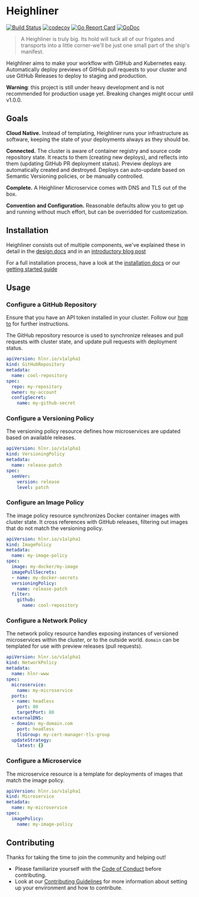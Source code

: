 # Heighliner

[![Build Status](https://travis-ci.com/manifoldco/heighliner.svg?token=SbTMbCYMT5HWVmmTnBoj&branch=master)](https://travis-ci.com/manifoldco/heighliner)
[![codecov](https://codecov.io/gh/manifoldco/heighliner/branch/master/graph/badge.svg)](https://codecov.io/gh/manifoldco/heighliner)
[![Go Report Card](https://goreportcard.com/badge/github.com/manifoldco/heighliner)](https://goreportcard.com/report/github.com/manifoldco/heighliner)
[![GoDoc](https://godoc.org/github.com/manifoldco/heighliner?status.svg)](https://godoc.org/github.com/manifoldco/heighliner)

> A Heighliner is truly big. Its hold will tuck all of our frigates and transports
> into a little corner-we'll be just one small part of the ship's manifest.

Heighliner aims to make your workflow with GitHub and Kubernetes easy. Automatically deploy previews of GitHub pull requests to your cluster and use GitHub Releases to deploy to staging and production.

**Warning**: this project is still under heavy development and is not
recommended for production usage yet. Breaking changes might occur until v1.0.0.

## Goals

**Cloud Native.** Instead of templating, Heighliner runs your infrastructure as
software, keeping the state of your deployments always as they should be.

**Connected.** The cluster is aware of container registry and source code
repository state. It reacts to them (creating new deploys), and reflects into
them (updating GitHub PR deployment status). Preview deploys are automatically
created and destroyed. Deploys can auto-update based on Semantic Versioning
policies, or be manually controlled.

**Complete.** A Heighliner Microservice comes with DNS and TLS out of the box.

**Convention and Configuration.** Reasonable defaults allow you to get up and
running without much effort, but can be overridded for customization.

## Installation

Heighliner consists out of multiple components, we've explained these in detail
in the [design docs](docs/design/README.md) and in an [introductory blog post](https://medium.com/@jelmersnoeck/1fb233c577ad)

For a full installation process, have a look at the [installation docs](docs/installation.md) or our [getting started guide](https://docs.manifold.co/docs/heighliner-hUPQ28TwKOayIOYmiCcKM)

## Usage

### Configure a GitHub Repository

Ensure that you have an API token installed in your cluster. Follow our [how to](docs/design/github-connector.md#APIToken)
for further instructions.

The GitHub repository resource is used to synchronize releases and pull requests
with cluster state, and update pull requests with deployment status.

```yaml
apiVersion: hlnr.io/v1alpha1
kind: GitHubRepository
metadata:
  name: cool-repository
spec:
  repo: my-repository
  owner: my-account
  configSecret:
    name: my-github-secret
```

### Configure a Versioning Policy

The versioning policy resource defines how microservices are updated based on
available releases.

```yaml
apiVersion: hlnr.io/v1alpha1
kind: VersioningPolicy
metadata:
  name: release-patch
spec:
  semVer:
    version: release
    level: patch
```

### Configure an Image Policy

The image policy resource synchronizes Docker container images with cluster
state. It cross references with GitHub releases, filtering out images that do
not match the versioning policy.

```yaml
apiVersion: hlnr.io/v1alpha1
kind: ImagePolicy
metadata:
  name: my-image-policy
spec:
  image: my-docker/my-image
  imagePullSecrets:
  - name: my-docker-secrets
  versioningPolicy:
    name: release-patch
  filter:
    github:
      name: cool-repository
```

### Configure a Network Policy

The network policy resource handles exposing instances of versioned
microservices within the cluster, or to the outside world. `domain` can be
templated for use with preview releases (pull requests).

```yaml
apiVersion: hlnr.io/v1alpha1
kind: NetworkPolicy
metadata:
  name: hlnr-www
spec:
  microservice:
    name: my-microservice
  ports:
  - name: headless
    port: 80
    targetPort: 80
  externalDNS:
  - domain: my-domain.com
    port: headless
    tlsGroup: my-cert-manager-tls-group
  updateStrategy:
    latest: {}
```

### Configure a  Microservice

The microservice resource is a template for deployments of images that match the
image policy.

```yaml
apiVersion: hlnr.io/v1alpha1
kind: Microservice
metadata:
  name: my-microservice
spec:
  imagePolicy:
    name: my-image-policy
```

## Contributing

Thanks for taking the time to join the community and helping out!

- Please familiarize yourself with the [Code of Conduct](./CODE_OF_CONDUCT.md)
  before contributing.
- Look at our [Contributing Guidelines](./CONTRIBUTING.md) for more information
  about setting up your environment and how to contribute.
